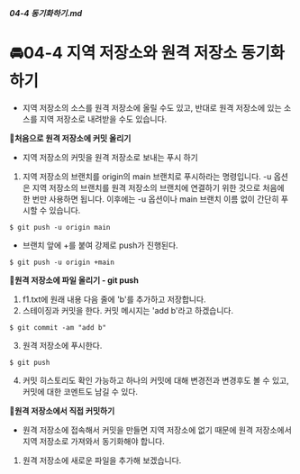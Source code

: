 ***04-4 동기화하기.md***

# 🚘04-4 지역 저장소와 원격 저장소 동기화하기
 - 지역 저장소의 소스를 원격 저장소에 올릴 수도 있고, 반대로 원격 저장소에 있는 소스를 지역 저장소로 내려받을 수도 있습니다.

**🛵처음으로 원격 저장소에 커밋 올리기**
 - 지역 저장소의 커밋을 원격 저장소로 보내는 푸시 하기
 
 1. 지역 저장소의 브랜치를 origin의 main 브랜치로 푸시하라는 명령입니다. -u 옵션은 지역 저장소의 브랜치를 원격 저장소의 브랜치에 연결하기 위한 것으로 처음에 한 번만 사용하면 됩니다. 이후에는 -u 옵션이나 main 브랜치 이름 없이 간단히 푸시할 수 있습니다.
 ```
 $ git push -u origin main
 ``` 
  - 브랜치 앞에 +를 붙여 강제로 push가 진행된다.
  ```
  $ git push -u origin +main
  ``` 
**🛵원격 저장소에 파일 올리기 - git push**
1. f1.txt에 원래 내용 다음 줄에 'b'를 추가하고 저장합니다.
2. 스테이징과 커밋을 한다. 커밋 메시지는 'add b'라고 하겠습니다.
```
$ git commit -am "add b"
```
3. 원격 저장소에 푸시한다.
```
$ git push
```
4. 커밋 히스토리도 확인 가능하고 하나의 커밋에 대해 변경전과 변경후도 볼 수 있고, 커밋에 대한 코멘트도 남길 수 있다.

**🛵원격 저장소에서 직접 커밋하기**
 - 원격 저장소에 접속해서 커밋을 만들면 지역 저장소에 없기 때문에 원격 저장소에서 지역 저장소로 가져와서 동기화해야 합니다.
 
 1. 원격 저장소에 새로운 파일을 추가해 보겠습니다.
